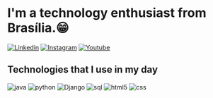 <H1>I'm a technology enthusiast from Brasília.😁 </H1>

[![Linkedin](https://img.shields.io/badge/LinkedIn-0077B5?style=for-the-badge&logo=linkedin&logoColor=white)](https://www.linkedin.com/in/caio-keven/)
[![Instagram](https://img.shields.io/badge/Instagram-E4405F?style=for-the-badge&logo=instagram&logoColor=white)](https://www.instagram.com/caiokevennn/)
[![Youtube](https://img.shields.io/badge/YouTube-FF0000?style=for-the-badge&logo=youtube&logoColor=white)](https://www.youtube.com/@caiokevennn)

<H2>Technologies that I use in my day</H2>

<div style="display: inline_block">

  <img align="center" alt="java" src="https://img.shields.io/badge/Java-ED8B00?style=for-the-badge&logo=openjdk&logoColor=white" />
  <img align="center" alt="python" src="https://img.shields.io/badge/python-3670A0?style=for-the-badge&logo=python&logoColor=ffdd54"/>
  <img align="center" alt="Django" src="https://img.shields.io/badge/Django-092E20?style=for-the-badge&logo=django&logoColor=green" />
  <img align="center" alt="sql" src="https://shields.io/badge/MySQL-lightgrey?logo=mysql&style=plastic&logoColor=white&labelColor=blue" />
  <img align="center" alt="html5" src="https://img.shields.io/badge/HTML5-E34F26?style=for-the-badge&logo=html5&logoColor=white" />
  <img align="center" alt="css" src="https://img.shields.io/badge/CSS3-1572B6?style=for-the-badge&logo=css3&logoColor=white" />
 
</div><br/>
